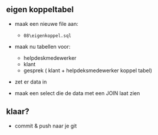 ## eigen koppeltabel

- maak een nieuwe file aan:
    - `08\eigenkoppel.sql`

- maak nu tabellen voor:
    - helpdeskmedewerker
    - klant
    - gesprek ( klant + helpdeksmedewerker koppel tabel)

- zet er data in
- maak een select die de data met een JOIN laat zien

## klaar?

- commit & push naar je git